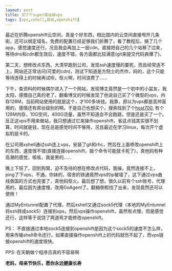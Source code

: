 ```yaml
---
layout: post
title: 买了个super屌丝级vps
tags: [vps,xshell,屌丝,openshift]
---
```


最近在折腾openshift云空间，真是个好东西，相比国内的云空间直接甩开几条街，还可以绑定域名，免费的配置已经足够我们折腾了，看了教程后，搞了几个app，感觉速度还行，况且我会再加上一层cdn。直接把自己的几个站移了过来，等待dns和cdn都生效后，速度不错，各方面都比较满意(git来提交代码爽爆了)。
<!--more-->

第二天，想修改点东西，大清早跑到公司，发现ssh速度慢的要死，而且经常连不上，网站还正常访问(可爱的cdn)，测试下知道是方院士的杰作，妈的，这个只能等待连得上的时候再试呗，怄火啊，时间浪费了......

下午，查资料的时候偶尔进入了一个网站，发现博主竟然是一个初中的小盆友，我太阳，感慨自己真的老了。翻看博文的时候发现了他说自己买了个微型的vps，内存128M，当前网站使用的就是这个，才100多块钱。我靠，原以为vps都是高帅富用的，感情还有屌丝级别的啊。于是自己也想买个，搜索找到了个[host700][1], 有个128M内存，10G空间，400G流量，虽然不知道会不会跑路，但是还是买了一个。反正这vps不用来做站，我只想通过它来操作openshift，省这点钱其实很不划算，时间就是钱，现在总是感觉时间不够用，况且最近在学习linux，每次开个虚拟机挺卡的。

在公司用xshell通过ssh连上vps，安装了git和rhc，然后在上面修改openshift上的东西，速度很不错(直接连接openshift，敲个命令可能就卡死了)，真他妈有种高潮的感觉，咳咳，我是男的......

晚上下班了，回到狗窝，迫不及待的想在修改点代码，我操，竟然连接不上，ping了下vps，不通。你妹的，宿舍的铁通竟然vps的ip被墙了，这下通过vps曲线救国的方式也完蛋了，真他妈怄火。最后想了想，很久以前有个ssh账号，代理用的，最后因为速度慢，改用GoAgent了。翻箱倒柜找了出来，发现竟然还可以使用！

通过MyEntunnel配置了代理，然后xshell又通过sock5代理（本地的MyEntunnel将ssh转成sock5）连接到vps，然后vps操作openshift，虽然有点慢，但是感觉还行，这样等于说饶了两道弯才能修改openshift。  

PS： 不直接通过本地sock5连接到openshift是因为这个sock5的速度不怎么样，用来传输shell命令还行，如果直接操作openshift上的代码就伤不起了，而vps链接openshift的速度很快。  

PPS: 在天朝做个程序员真的不容易啊

**老妈，母亲节快乐，愿你永远健康长寿**

[1]: https://manager.host700.com/aff.php?aff=274






